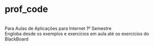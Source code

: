 # prof_code
<br>
Para Aulas de Aplicações para Internet 1º Semestre <br>
Engloba desde os exemplos e exercícios em aula até os exercícios do BlackBoard
